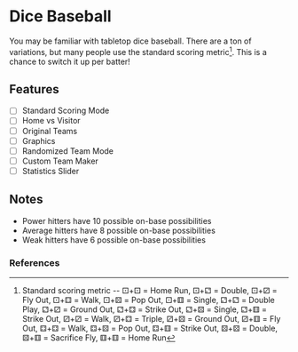 # Dice Baseball
You may be familiar with tabletop dice baseball. There are a ton of variations, but many people use the standard scoring metric[^1]. This is a chance to switch it up per batter!

## Features
- [ ] Standard Scoring Mode
- [ ] Home vs Visitor
- [ ] Original Teams
- [ ] Graphics
- [ ] Randomized Team Mode
- [ ] Custom Team Maker
- [ ] Statistics Slider

## Notes
- Power hitters have 10 possible on-base possibilities
- Average hitters have 8 possible on-base possibilities
- Weak hitters have 6 possible on-base possibilities

### References
[^1]: Standard scoring metric --
⚀+⚀ = Home Run, ⚀+⚁ = Double, ⚀+⚂ = Fly Out, ⚀+⚃ = Walk, ⚀+⚄ = Pop Out, ⚀+⚅ = Single, ⚁+⚁ = Double Play, ⚁+⚂ = Ground Out, ⚁+⚃ = Strike Out, ⚁+⚄ = Single, ⚁+⚅ = Strike Out, ⚂+⚂ = Walk, ⚂+⚃ = Triple, ⚂+⚄ = Ground Out, ⚂+⚅ = Fly Out, ⚃+⚃ = Walk, ⚃+⚄ = Pop Out, ⚃+⚅ = Strike Out, ⚄+⚄ = Double, ⚄+⚅ = Sacrifice Fly, ⚅+⚅ = Home Run
